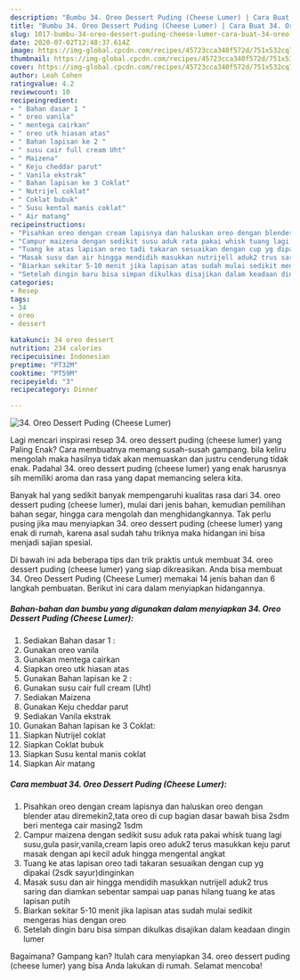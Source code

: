 ```yaml
---
description: "Bumbu 34. Oreo Dessert Puding (Cheese Lumer) | Cara Buat 34. Oreo Dessert Puding (Cheese Lumer) Yang Lezat Sekali"
title: "Bumbu 34. Oreo Dessert Puding (Cheese Lumer) | Cara Buat 34. Oreo Dessert Puding (Cheese Lumer) Yang Lezat Sekali"
slug: 1017-bumbu-34-oreo-dessert-puding-cheese-lumer-cara-buat-34-oreo-dessert-puding-cheese-lumer-yang-lezat-sekali
date: 2020-07-02T12:48:37.614Z
image: https://img-global.cpcdn.com/recipes/45723cca340f572d/751x532cq70/34-oreo-dessert-puding-cheese-lumer-foto-resep-utama.jpg
thumbnail: https://img-global.cpcdn.com/recipes/45723cca340f572d/751x532cq70/34-oreo-dessert-puding-cheese-lumer-foto-resep-utama.jpg
cover: https://img-global.cpcdn.com/recipes/45723cca340f572d/751x532cq70/34-oreo-dessert-puding-cheese-lumer-foto-resep-utama.jpg
author: Leah Cohen
ratingvalue: 4.2
reviewcount: 10
recipeingredient:
- " Bahan dasar 1 "
- " oreo vanila"
- " mentega cairkan"
- " oreo utk hiasan atas"
- " Bahan lapisan ke 2 "
- " susu cair full cream Uht"
- " Maizena"
- " Keju cheddar parut"
- " Vanila ekstrak"
- " Bahan lapisan ke 3 Coklat"
- " Nutrijel coklat"
- " Coklat bubuk"
- " Susu kental manis coklat"
- " Air matang"
recipeinstructions:
- "Pisahkan oreo dengan cream lapisnya dan haluskan oreo dengan blender atau diremekin2,tata oreo di cup bagian dasar bawah bisa 2sdm beri mentega cair masing2 1sdm"
- "Campur maizena dengan sedikit susu aduk rata pakai whisk tuang lagi susu,gula pasir,vanila,cream lapis oreo aduk2 terus masukkan keju parut masak dengan api kecil aduk hingga mengental angkat"
- "Tuang ke atas lapisan oreo tadi takaran sesuaikan dengan cup yg dipakai (2sdk sayur)dinginkan"
- "Masak susu dan air hingga mendidih masukkan nutrijell aduk2 trus saring dan diamkan sebentar sampai uap panas hilang tuang ke atas lapisan putih"
- "Biarkan sekitar 5-10 menit jika lapisan atas sudah mulai sedikit mengeras hias dengan oreo"
- "Setelah dingin baru bisa simpan dikulkas disajikan dalam keadaan dingin lumer"
categories:
- Resep
tags:
- 34
- oreo
- dessert

katakunci: 34 oreo dessert 
nutrition: 234 calories
recipecuisine: Indonesian
preptime: "PT32M"
cooktime: "PT59M"
recipeyield: "3"
recipecategory: Dinner

---
```



![34. Oreo Dessert Puding (Cheese Lumer)](https://img-global.cpcdn.com/recipes/45723cca340f572d/751x532cq70/34-oreo-dessert-puding-cheese-lumer-foto-resep-utama.jpg)

Lagi mencari inspirasi resep 34. oreo dessert puding (cheese lumer) yang Paling Enak? Cara membuatnya memang susah-susah gampang. bila keliru mengolah maka hasilnya tidak akan memuaskan dan justru cenderung tidak enak. Padahal 34. oreo dessert puding (cheese lumer) yang enak harusnya sih memiliki aroma dan rasa yang dapat memancing selera kita.

Banyak hal yang sedikit banyak mempengaruhi kualitas rasa dari 34. oreo dessert puding (cheese lumer), mulai dari jenis bahan, kemudian pemilihan bahan segar, hingga cara mengolah dan menghidangkannya. Tak perlu pusing jika mau menyiapkan 34. oreo dessert puding (cheese lumer) yang enak di rumah, karena asal sudah tahu triknya maka hidangan ini bisa menjadi sajian spesial.




Di bawah ini ada beberapa tips dan trik praktis untuk membuat 34. oreo dessert puding (cheese lumer) yang siap dikreasikan. Anda bisa membuat 34. Oreo Dessert Puding (Cheese Lumer) memakai 14 jenis bahan dan 6 langkah pembuatan. Berikut ini cara dalam menyiapkan hidangannya.

<!--inarticleads1-->

##### Bahan-bahan dan bumbu yang digunakan dalam menyiapkan 34. Oreo Dessert Puding (Cheese Lumer):

1. Sediakan  Bahan dasar 1 :
1. Gunakan  oreo vanila
1. Gunakan  mentega cairkan
1. Siapkan  oreo utk hiasan atas
1. Gunakan  Bahan lapisan ke 2 :
1. Gunakan  susu cair full cream (Uht)
1. Sediakan  Maizena
1. Gunakan  Keju cheddar parut
1. Sediakan  Vanila ekstrak
1. Gunakan  Bahan lapisan ke 3 Coklat:
1. Siapkan  Nutrijel coklat
1. Siapkan  Coklat bubuk
1. Siapkan  Susu kental manis coklat
1. Siapkan  Air matang




<!--inarticleads2-->

##### Cara membuat 34. Oreo Dessert Puding (Cheese Lumer):

1. Pisahkan oreo dengan cream lapisnya dan haluskan oreo dengan blender atau diremekin2,tata oreo di cup bagian dasar bawah bisa 2sdm beri mentega cair masing2 1sdm
1. Campur maizena dengan sedikit susu aduk rata pakai whisk tuang lagi susu,gula pasir,vanila,cream lapis oreo aduk2 terus masukkan keju parut masak dengan api kecil aduk hingga mengental angkat
1. Tuang ke atas lapisan oreo tadi takaran sesuaikan dengan cup yg dipakai (2sdk sayur)dinginkan
1. Masak susu dan air hingga mendidih masukkan nutrijell aduk2 trus saring dan diamkan sebentar sampai uap panas hilang tuang ke atas lapisan putih
1. Biarkan sekitar 5-10 menit jika lapisan atas sudah mulai sedikit mengeras hias dengan oreo
1. Setelah dingin baru bisa simpan dikulkas disajikan dalam keadaan dingin lumer




Bagaimana? Gampang kan? Itulah cara menyiapkan 34. oreo dessert puding (cheese lumer) yang bisa Anda lakukan di rumah. Selamat mencoba!
